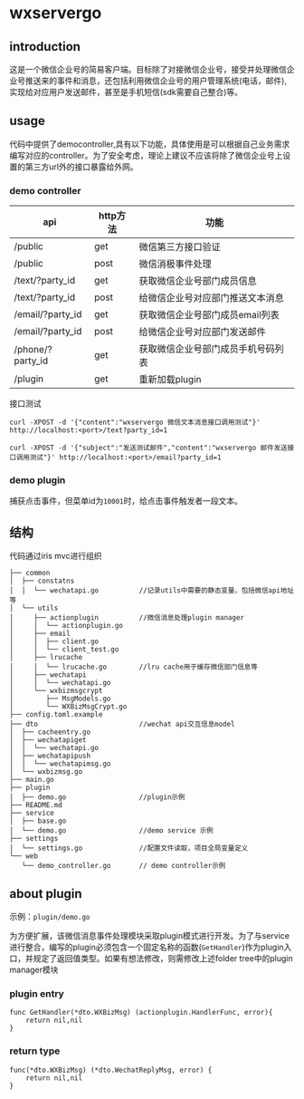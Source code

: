 # wxservergo

## introduction

这是一个微信企业号的简易客户端。目标除了对接微信企业号，接受并处理微信企业号推送来的事件和消息，还包括利用微信企业号的用户管理系统(电话，邮件),实现给对应用户发送邮件，甚至是手机短信(sdk需要自己整合)等。


## usage

代码中提供了democontroller,具有以下功能，具体使用是可以根据自己业务需求编写对应的controller。为了安全考虑，理论上建议不应该将除了微信企业号上设置的第三方url外的接口暴露给外网。

### demo controller

| api | http方法 | 功能 |
| --- | --- | --- |
| /public | get | 微信第三方接口验证 |
| /public | post | 微信消极事件处理 |
| /text/?party_id | get | 获取微信企业号部门成员信息 |
| /text/?party_id | post | 给微信企业号对应部门推送文本消息 |
| /email/?party_id | get | 获取微信企业号部门成员email列表 |
| /email/?party_id | post | 给微信企业号对应部门发送邮件 |
| /phone/?party_id | get | 获取微信企业号部门成员手机号码列表 |
| /plugin | get | 重新加载plugin |

接口测试
```
curl -XPOST -d '{"content":"wxservergo 微信文本消息接口调用测试"}' http://localhost:<port>/text?party_id=1

curl -XPOST -d '{"subject":"发送测试邮件","content":"wxservergo 邮件发送接口调用测试"}' http://localhost:<port>/email?party_id=1

```

### demo plugin
捕获点击事件，但菜单id为`10001`时，给点击事件触发者一段文本。

## 结构
代码通过iris mvc进行组织
```
├── common
│  ├── constatns
│  │  └── wechatapi.go          //记录utils中需要的静态变量，包括微信api地址等
│  └── utils
│     ├── actionplugin          //微信消息处理plugin manager
│     │  └── actionplugin.go
│     ├── email
│     │  ├── client.go
│     │  └── client_test.go
│     ├── lrucache
│     │  └── lrucache.go        //lru cache用于缓存微信部门信息等
│     ├── wechatapi
│     │  └── wechatapi.go
│     └── wxbizmsgcrypt
│        ├── MsgModels.go
│        └── WXBizMsgCrypt.go
├── config.toml.example
├── dto                         //wechat api交互信息model
│  ├── cacheentry.go
│  ├── wechatapiget
│  │  └── wechatapi.go
│  ├── wechatapipush
│  │  └── wechatapimsg.go
│  └── wxbizmsg.go
├── main.go
├── plugin
│  ├── demo.go                  //plugin示例
├── README.md
├── service
│  ├── base.go
│  └── demo.go                  //demo service 示例
├── settings
│  └── settings.go              //配置文件读取，项目全局变量定义
└── web
   └── demo_controller.go       // demo controller示例
```

## about plugin

示例：`plugin/demo.go`

为方便扩展，该微信消息事件处理模块采取plugin模式进行开发。为了与service进行整合，编写的plugin必须包含一个固定名称的函数(`GetHandler`)作为plugin入口，并规定了返回值类型。如果有想法修改，则需修改上述folder tree中的plugin manager模块

### plugin entry

```golang
func GetHandler(*dto.WXBizMsg) (actionplugin.HandlerFunc, error){
    return nil,nil
}
```
### return type

```golang
func(*dto.WXBizMsg) (*dto.WechatReplyMsg, error) {
    return nil,nil
}
```
